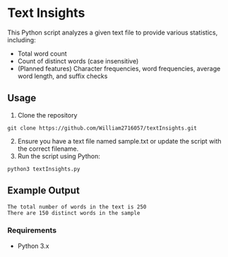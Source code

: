 # Text Insights 
This Python script analyzes a given text file to provide various statistics, including:

- Total word count
- Count of distinct words (case insensitive)
- (Planned features) Character frequencies, word frequencies, average word length, and suffix checks

## Usage 
1. Clone the repository
```
git clone https://github.com/William2716057/textInsights.git
```
2. Ensure you have a text file named sample.txt or update the script with the correct filename.
3. Run the script using Python:
```
python3 textInsights.py
```
## Example Output
```
The total number of words in the text is 250
There are 150 distinct words in the sample
```
### Requirements
- Python 3.x
